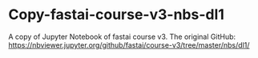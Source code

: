 # Copy-fastai-course-v3-nbs-dl1
A copy of Jupyter Notebook of fastai course v3. The original GitHub: https://nbviewer.jupyter.org/github/fastai/course-v3/tree/master/nbs/dl1/
